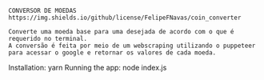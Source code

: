     CONVERSOR DE MOEDAS
    https://img.shields.io/github/license/FelipeFNavas/coin_converter
    
    Converte uma moeda base para uma desejada de acordo com o que é requerido no terminal.
    A conversão é feita por meio de um webscraping utilizando o puppeteer para acessar o google e retornar os valores de cada moeda.

Installation: yarn
Running the app: node index.js
